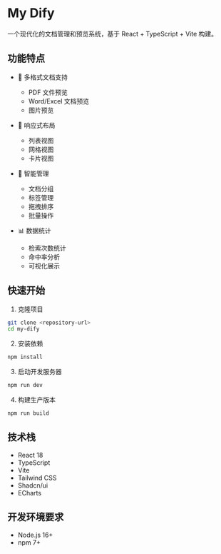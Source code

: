 # My Dify

一个现代化的文档管理和预览系统，基于 React + TypeScript + Vite 构建。

## 功能特点

- 📄 多格式文档支持
  - PDF 文件预览
  - Word/Excel 文档预览
  - 图片预览

- 📱 响应式布局
  - 列表视图
  - 网格视图
  - 卡片视图

- 🎯 智能管理
  - 文档分组
  - 标签管理
  - 拖拽排序
  - 批量操作

- 📊 数据统计
  - 检索次数统计
  - 命中率分析
  - 可视化展示

## 快速开始

1. 克隆项目
```bash
git clone <repository-url>
cd my-dify
````

2. 安装依赖

```bash
npm install
```

3. 启动开发服务器

```bash
npm run dev
```

4. 构建生产版本

```bash
npm run build
```

## 技术栈

- React 18
- TypeScript
- Vite
- Tailwind CSS
- Shadcn/ui
- ECharts

## 开发环境要求

- Node.js 16+
- npm 7+
